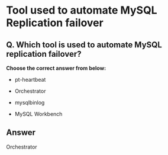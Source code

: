 # Tool used to automate MySQL Replication failover

## Q. Which tool is used to automate MySQL replication failover?

**Choose the correct answer from below:**

  - pt-heartbeat

  - Orchestrator
  
  - mysqlbinlog

  - MySQL Workbench


## Answer
Orchestrator
